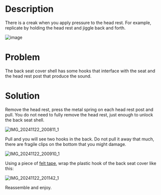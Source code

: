 # Description

There is a creak when you apply pressure to the head rest. For example, replicate by holding the head rest and jiggle back and forth.

![image](https://github.com/user-attachments/assets/c8a43963-5c69-4040-8c08-f78bc9026535)

# Problem

The back seat cover shell has some hooks that interface with the seat and the head rest post that produce the sound.

# Solution

Remove the head rest, press the metal spring on each head rest post and pull. You do not need to fully remove the head rest, just enough to unlock the back seat shell.

![IMG_20241122_200811_1](https://github.com/user-attachments/assets/c2bf6b72-c0fd-44b1-904a-8c9bf9f98797)

Pull and you will see two hooks in the back. Do not pull it away that much, there are fragile clips on the bottom that you might damage.

![IMG_20241122_200910_1](https://github.com/user-attachments/assets/99175ee4-cdc4-4501-bbb3-21a23037ca1d)

Using a piece of [felt tape](https://s.click.aliexpress.com/e/_DDMhioD), wrap the plastic hook of the back seat cover like this:

![IMG_20241122_201142_1](https://github.com/user-attachments/assets/6bb6d117-67b2-49f8-8659-474e0729883e)

Reassemble and enjoy.
